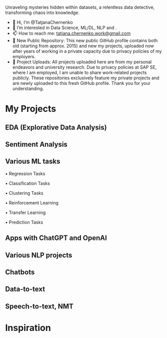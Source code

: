 Unraveling mysteries hidden within datasets, a relentless data detective, transforming chaos into knowledge.

- 👋 Hi, I’m @TatjanaChernenko
- 👀 I’m interested in Data Science, ML/DL, NLP and .
- 📫 How to reach me: tatjana.chernenko.work@gmail.com
- 📁 New Public Repository: This new public GitHub profile contains both old (starting from approx. 2015) and new my projects, uploaded now after years of working in a private capacity due to privacy policies of my employers. 
- 📁 Project Uploads: All projects uploaded here are from my personal endeavors and university research. Due to privacy policies at SAP SE, where I am employed, I am unable to share work-related projects publicly. These repositories exclusively feature my private projects and are newly uploaded to this fresh GitHub profile. Thank you for your understanding.

# My Projects

## EDA (Explorative Data Analysis)

## Sentiment Analysis

## Various ML tasks
•	Regression Tasks

•	Classification Tasks

•	Clustering Tasks

•	Reinforcement Learning

•	Transfer Learning

•	Prediction Tasks

## Apps with ChatGPT and OpenAI

## Various NLP projects

## Chatbots

## Data-to-text

## Speech-to-text, NMT

# Inspiration

